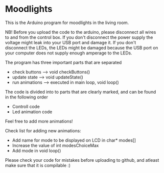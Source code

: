 # Moodlights

This is the Arduino program for moodlights in the living room. 

NB! Before you upload the code to the arduino, please disconnect all wires to and from the control box. If you don't disconnect the power supply the voltage might leak into your USB port and damage it. If you don't disconnect the LEDs, the LEDs might be damaged because the USB port on your computer does not supply enough amperage to the LEDs. 

The program has three important parts that are separated
 - check buttons          -->     void checkButtons()
 - update state           -->     void updateState()
 - run animations         -->     executed in main loop, void loop()

The code is divided into to parts that are clearly marked, and can be found in the following order
- Controll code
- Led animation code

Feel free to add more animations!

Check list for adding new animations: 
- Add name for mode to be displayed on LCD in char* modes[]
- Increase the value of int modesChoiceMax
- Add mode in void loop()


Please check your code for mistakes before uploading to github, and atleast make sure that it is compilable :)


